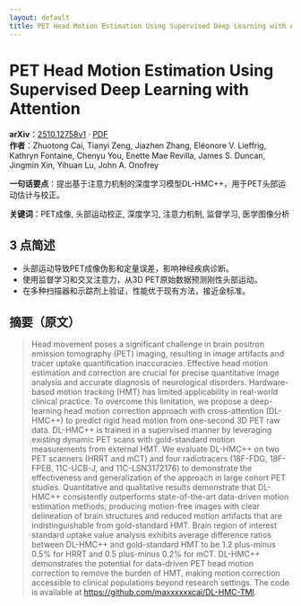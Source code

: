 ```yaml
---
layout: default
title: PET Head Motion Estimation Using Supervised Deep Learning with Attention
---
```


# PET Head Motion Estimation Using Supervised Deep Learning with Attention
**arXiv**：[2510.12758v1](https://arxiv.org/abs/2510.12758) · [PDF](https://arxiv.org/pdf/2510.12758.pdf)  
**作者**：Zhuotong Cai, Tianyi Zeng, Jiazhen Zhang, Eléonore V. Lieffrig, Kathryn Fontaine, Chenyu You, Enette Mae Revilla, James S. Duncan, Jingmin Xin, Yihuan Lu, John A. Onofrey  

**一句话要点**：提出基于注意力机制的深度学习模型DL-HMC++，用于PET头部运动估计与校正。

**关键词**：PET成像, 头部运动校正, 深度学习, 注意力机制, 监督学习, 医学图像分析

## 3 点简述
- 头部运动导致PET成像伪影和定量误差，影响神经疾病诊断。
- 使用监督学习和交叉注意力，从3D PET原始数据预测刚性头部运动。
- 在多种扫描器和示踪剂上验证，性能优于现有方法，接近金标准。

## 摘要（原文）

> Head movement poses a significant challenge in brain positron emission
> tomography (PET) imaging, resulting in image artifacts and tracer uptake
> quantification inaccuracies. Effective head motion estimation and correction
> are crucial for precise quantitative image analysis and accurate diagnosis of
> neurological disorders. Hardware-based motion tracking (HMT) has limited
> applicability in real-world clinical practice. To overcome this limitation, we
> propose a deep-learning head motion correction approach with cross-attention
> (DL-HMC++) to predict rigid head motion from one-second 3D PET raw data.
> DL-HMC++ is trained in a supervised manner by leveraging existing dynamic PET
> scans with gold-standard motion measurements from external HMT. We evaluate
> DL-HMC++ on two PET scanners (HRRT and mCT) and four radiotracers (18F-FDG,
> 18F-FPEB, 11C-UCB-J, and 11C-LSN3172176) to demonstrate the effectiveness and
> generalization of the approach in large cohort PET studies. Quantitative and
> qualitative results demonstrate that DL-HMC++ consistently outperforms
> state-of-the-art data-driven motion estimation methods, producing motion-free
> images with clear delineation of brain structures and reduced motion artifacts
> that are indistinguishable from gold-standard HMT. Brain region of interest
> standard uptake value analysis exhibits average difference ratios between
> DL-HMC++ and gold-standard HMT to be 1.2 plus-minus 0.5% for HRRT and 0.5
> plus-minus 0.2% for mCT. DL-HMC++ demonstrates the potential for data-driven
> PET head motion correction to remove the burden of HMT, making motion
> correction accessible to clinical populations beyond research settings. The
> code is available at https://github.com/maxxxxxxcai/DL-HMC-TMI.

